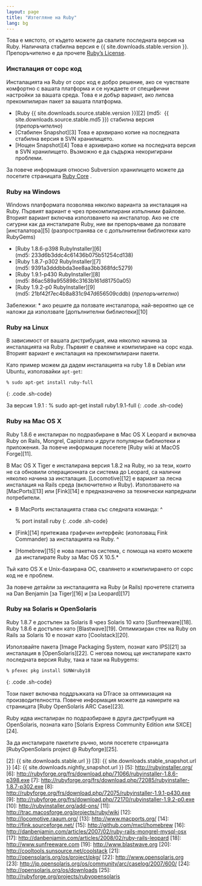 ```yaml
---
layout: page
title: "Изтегляне на Ruby"
lang: bg
---
```


Това е мястото, от където можете да свалите последната версия на Ruby.
Наличната стабилна версия е {{ site.downloads.stable.version }}.
Препоръчително е да прочете [Ruby’s License][1].

### Инсталация от сорс код

Инсталацията на Ruby от сорс код е добро решение, ако се чувствате
комфортно с вашата платформа и се нуждаете от специфични настройки за
вашата среда. Това е и добър вариант, ако липсва прекомпилиран пакет за
вашата платформа.

* [Ruby {{ site.downloads.source.stable.version }}][2]
  (md5:  {{ site.downloads.source.stable.md5 }})
  стабилна версия (*препоръчително*)
* [Стабилен Snapshot][3]
  Това е архвирано копие на последната стабилна версия в SVN хранилището.
* [Нощен Snapshot][4]
  Това е архивирано копие на последната версия в SVN хранилището.
  Възможно е да съдържа некоригирани проблеми.

За повече информация относно Subversion хранилището можете да посетите
страницата [Ruby Core](/bg/community/ruby-core/) .

### Ruby на Windows

Windows платформата позволява няколко варианта за инсталация на Ruby.
Първият вариант е чрез прекомпилирани изпълними файлове. Вторият вариант
включва използването на инсталатор. Ако не сте сигурни как да
инсталирате Ruby, ние ви препоръчваме да ползвате [инсталатора][5]
(разпространява се с допълнителни библиотеки като RubyGems)

* [Ruby 1.8.6-p398 RubyInstaller][6]
  (md5: 233d6b3ddc4c61436b075b51254cd138)
* [Ruby 1.8.7-p302 RubyInstaller][7]
  (md5: 9391a3dddbbda3ee8aa3bb368fdc5279)
* [Ruby 1.9.1-p430 RubyInstaller][8]
  (md5: 86ac589a955898c3163b161d81750a05)
* [Ruby 1.9.2-p0 RubyInstaller][9]
  (md5: 21bf42f7ec4b8a831c947d656509cddb) (*препоръчително*)

 Забележки: * ако решите да ползвате инсталатора, най-вероятно ще се наложи да
  използвате [допълнителни библиотеки][10]

### Ruby на Linux

В зависимост от вашата дистрибуция, има няколко начина за инсталацията
на Ruby. Първият е сваляне и компилиране на сорс кода. Вторият вариант е
инсталация на прекомпилирани пакети.

Като пример можем да дадем инсталацията на ruby 1.8 в Debian или Ubuntu,
използвайки `apt-get`\:

    % sudo apt-get install ruby-full
{: .code .sh-code}

 За версия 1.9.1 :     % sudo apt-get install ruby1.9.1-full
{: .code .sh-code}

### Ruby на Mac OS X

Ruby 1.8.6 е инсталиран по подразбиране в Mac OS X Leopard и включва
Ruby on Rails, Mongrel, Capistrano и други популярни библиотеки и
приложения. За повече информация посетете [Ruby wiki at MacOS
Forge][11].

В Mac OS X Tiger е инсталирана версия 1.8.2 на Ruby, но за тези, които
не са обновили операционната си система до Leopard, са налични няколко
начина за инсталация. [Locomotive][12] е вариант за лесна инсталация на
Rails среда (включително и Ruby). Използването на [MacPorts][13] или
[Fink][14] е предназначено за технически напреднали потребители.

* В MacPorts инсталацията става със следната команда:
^

    % port install ruby
{: .code .sh-code}

* [Fink][14] притежава графичен интерфейс (използващ Fink Commander) за
  инсталацията на Ruby.
^

* [Homebrew][15] е нова пакетна система, с помоща на която можете да
  инсталирате Ruby за Mac OS X 10.5.\*

Тъй като OS X е Unix-базирана ОС, свалянето и компилирането от сорс код
не е проблем.

За повече детайли за инсталацията на Ruby (и Rails) прочетете статията
на Dan Benjamin [за Tiger][16] и [за Leopard][17]

### Ruby на Solaris и OpenSolaris

Ruby 1.8.7 е достъпен за Solaris 8 чрез Solaris 10 като
[Sunfreeware][18]. Ruby 1.8.6 e достъпен като [Blastwave][19].
Оптимизиран стек на Ruby on Rails за Solaris 10 е познат като
[Coolstack][20].

Използвайте пакета [Image Packaging System, познат като IPS][21] за
инсталация в [OpenSolaris][22]. С негова помощ ще инсталирате както
последната версия Ruby, така и тази на Rubygems:

    % pfexec pkg install SUNWruby18
{: .code .sh-code}

Този пакет включва поддръжката на DTrace за оптимизация на
производителността. Повече информация можете да намерите на страницата
[Ruby OpenSolaris ARC Case][23].

Ruby идва инсталиран по подразбиране в друга дистрибуция на OpenSolaris,
позната като [Solaris Express Community Edition или SXCE][24].

За да инсталирате пакетите ръчно, моля посетете страницата
[RubyOpenSolaris project @ Rubyforge][25].



[1]: http://www.ruby-lang.org/en/about/license.txt 
[2]: {{ site.downloads.stable.url }}
[3]: {{ site.downloads.stable_snapshot.url }}
[4]: {{ site.downloads.nightly_snapshot.url }}
[5]: http://rubyinstaller.org/ 
[6]: http://rubyforge.org/frs/download.php/71066/rubyinstaller-1.8.6-p398.exe 
[7]: http://rubyforge.org/frs/download.php/72085/rubyinstaller-1.8.7-p302.exe 
[8]: http://rubyforge.org/frs/download.php/72075/rubyinstaller-1.9.1-p430.exe 
[9]: http://rubyforge.org/frs/download.php/72170/rubyinstaller-1.9.2-p0.exe 
[10]: http://rubyinstaller.org/add-ons/ 
[11]: http://trac.macosforge.org/projects/ruby/wiki 
[12]: http://locomotive.raaum.org/ 
[13]: http://www.macports.org/ 
[14]: http://fink.sourceforge.net/ 
[15]: http://github.com/mxcl/homebrew 
[16]: http://danbenjamin.com/articles/2007/02/ruby-rails-mongrel-mysql-osx 
[17]: http://danbenjamin.com/articles/2008/02/ruby-rails-leopard 
[18]: http://www.sunfreeware.com 
[19]: http://www.blastwave.org 
[20]: http://cooltools.sunsource.net/coolstack 
[21]: http://opensolaris.org/os/project/pkg/ 
[22]: http://www.opensolaris.org 
[23]: http://jp.opensolaris.org/os/community/arc/caselog/2007/600/ 
[24]: http://opensolaris.org/os/downloads 
[25]: http://rubyforge.org/projects/rubyopensolaris 

